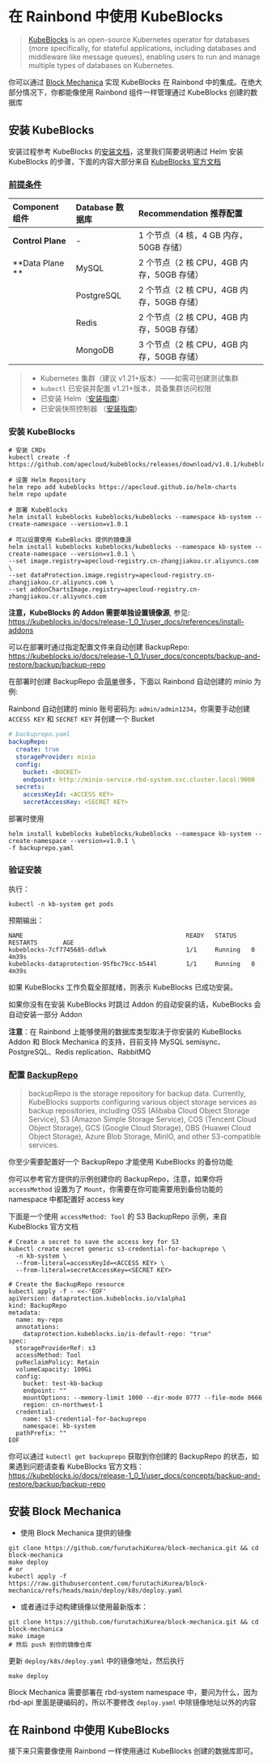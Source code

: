 # 在 Rainbond 中使用 KubeBlocks

> [KubeBlocks](https://github.com/apecloud/kubeblocks) is an open-source Kubernetes operator for databases (more specifically, for stateful applications, including databases and middleware like message queues), enabling users to run and manage multiple types of databases on Kubernetes. 

你可以通过 [Block Mechanica](https://github.com/furutachiKurea/block-mechanica) 实现 KubeBlocks 在 Rainbond 中的集成。在绝大部分情况下，你都能像使用 Rainbond 组件一样管理通过 KubeBlocks 创建的数据库

## 安装 KubeBlocks

安装过程参考 KubeBlocks 的[安装文档](https://kubeblocks.io/docs/release-1_0_1/user_docs/overview/install-kubeblocks)，这里我们简要说明通过 Helm 安装 KubeBlocks 的步骤，下面的内容大部分来自 [KubeBlocks 官方文档](https://kubeblocks.io/docs/release-1_0_1/user_docs/overview/introduction)

### [前提条件](https://kubeblocks.io/docs/release-1_0_1/user_docs/overview/install-kubeblocks#prerequisites)

| Component 组件    | Database 数据库 | Recommendation 推荐配置                   |
| :---------------- | :-------------- | :---------------------------------------- |
| **Control Plane** | -               | 1 个节点（4 核，4 GB 内存，50GB 存储）    |
| **Data Plane **   | MySQL           | 2 个节点（2 核 CPU，4GB 内存，50GB 存储） |
|                   | PostgreSQL      | 2 个节点（2 核 CPU，4GB 内存，50GB 存储） |
|                   | Redis           | 2 个节点（2 核 CPU，4GB 内存，50GB 存储） |
|                   | MongoDB         | 3 个节点（2 核 CPU，4GB 内存，50GB 存储） |

> - Kubernetes 集群（建议 v1.21+版本）——如需可创建测试集群
> - `kubectl` 已安装并配置 v1.21+版本，具备集群访问权限
> - 已安装 Helm（[安装指南](https://helm.sh/docs/intro/install/)）
> - 已安装快照控制器 （[安装指南](https://kubeblocks.io/docs/release-1_0_1/user_docs/references/install-snapshot-controller))

### 安装 KubeBlocks

```shell
# 安装 CRDs
kubectl create -f https://github.com/apecloud/kubeblocks/releases/download/v1.0.1/kubeblocks_crds.yaml

# 设置 Helm Repository
helm repo add kubeblocks https://apecloud.github.io/helm-charts
helm repo update

# 部署 KubeBlocks
helm install kubeblocks kubeblocks/kubeblocks --namespace kb-system --create-namespace --version=v1.0.1

# 可以设置使用 KubeBlocks 提供的镜像源
helm install kubeblocks kubeblocks/kubeblocks --namespace kb-system --create-namespace --version=v1.0.1 \
--set image.registry=apecloud-registry.cn-zhangjiakou.cr.aliyuncs.com \
--set dataProtection.image.registry=apecloud-registry.cn-zhangjiakou.cr.aliyuncs.com \
--set addonChartsImage.registry=apecloud-registry.cn-zhangjiakou.cr.aliyuncs.com
```

**注意，KubeBlocks 的 Addon 需要单独设置镜像源**, 参见: <https://kubeblocks.io/docs/release-1_0_1/user_docs/references/install-addons>

可以在部署时通过指定配置文件来自动创建 BackupRepo: <https://kubeblocks.io/docs/release-1_0_1/user_docs/concepts/backup-and-restore/backup/backup-repo>

在部署时创建 BackupRepo 会[简单](#配置-backuprepo)很多，下面以 Rainbond 自动创建的 minio 为例:

Rainbond 自动创建的 minio 账号密码为: `admin/admin1234`，你需要手动创建 `ACCESS KEY` 和 `SECRET KEY` 并创建一个 Bucket

```yaml
# backuprepo.yaml
backupRepo:
  create: true
  storageProvider: minio
  config:
    bucket: <BUCKET>
    endpoint: http://minio-service.rbd-system.svc.cluster.local:9000
  secrets:
    accessKeyId: <ACCESS KEY>
    secretAccessKey: <SECRET KEY>
```

部署时使用

```shell
helm install kubeblocks kubeblocks/kubeblocks --namespace kb-system --create-namespace --version=v1.0.1 \
-f backuprepo.yaml
```

### 验证安装

执行：

```shell
kubectl -n kb-system get pods
```

预期输出：

```shell
NAME                                             READY   STATUS    RESTARTS       AGE
kubeblocks-7cf7745685-ddlwk                      1/1     Running   0              4m39s
kubeblocks-dataprotection-95fbc79cc-b544l        1/1     Running   0              4m39s
```

如果 KubeBlocks 工作负载全部就绪，则表示 KubeBlocks 已成功安装。

如果你没有在安装 KubeBlocks 时跳过 Addon 的自动安装的话，KubeBlocks 会自动安装一部分 Addon

**注意**：在 Rainbond 上能够使用的数据库类型取决于你安装的 KubeBlocks Addon 和 Block Mechanica 的支持，目前支持 MySQL semisync、PostgreSQL、Redis replication、RabbitMQ

### 配置 [BackupRepo](https://kubeblocks.io/docs/release-1_0_1/user_docs/concepts/backup-and-restore/backup/backup-repo)

> backupRepo is the storage repository for backup data. Currently, KubeBlocks supports configuring various object storage services as backup repositories, including OSS (Alibaba Cloud Object Storage Service), S3 (Amazon Simple Storage Service), COS (Tencent Cloud Object Storage), GCS (Google Cloud Storage), OBS (Huawei Cloud Object Storage), Azure Blob Storage, MinIO, and other S3-compatible services.

你至少需要配置好一个 BackupRepo 才能使用 KubeBlocks 的备份功能

你可以参考官方提供的示例创建你的 BackupRepo，注意，如果你将 `accessMethod` 设置为了 `Mount`，你需要在你可能需要用到备份功能的 namespace 中都配置好 access key

下面是一个使用 `accessMethod: Tool` 的 S3 BackupRepo 示例，来自 KubeBlocks 官方文档

```shell
# Create a secret to save the access key for S3
kubectl create secret generic s3-credential-for-backuprepo \
  -n kb-system \
  --from-literal=accessKeyId=<ACCESS KEY> \
  --from-literal=secretAccessKey=<SECRET KEY>

# Create the BackupRepo resource
kubectl apply -f - <<-'EOF'
apiVersion: dataprotection.kubeblocks.io/v1alpha1
kind: BackupRepo
metadata:
  name: my-repo
  annotations:
    dataprotection.kubeblocks.io/is-default-repo: "true"
spec:
  storageProviderRef: s3
  accessMethod: Tool
  pvReclaimPolicy: Retain
  volumeCapacity: 100Gi
  config:
    bucket: test-kb-backup
    endpoint: ""
    mountOptions: --memory-limit 1000 --dir-mode 0777 --file-mode 0666
    region: cn-northwest-1
  credential:
    name: s3-credential-for-backuprepo
    namespace: kb-system
  pathPrefix: ""
EOF
```

你可以通过 `kubectl get backuprepo` 获取到你创建的 BackupRepo 的状态，如果遇到问题请查看 KubeBlocks 官方文档：<https://kubeblocks.io/docs/release-1_0_1/user_docs/concepts/backup-and-restore/backup/backup-repo>

## 安装 Block Mechanica

- 使用 Block Mechanica 提供的镜像

```shell
git clone https://github.com/furutachiKurea/block-mechanica.git && cd block-mechanica
make deploy
# or
kubectl apply -f https://raw.githubusercontent.com/furutachiKurea/block-mechanica/refs/heads/main/deploy/k8s/deploy.yaml
```

- 或者通过手动构建镜像以使用最新版本：

```shell
git clone https://github.com/furutachiKurea/block-mechanica.git && cd block-mechanica
make image
# 然后 push 到你的镜像仓库
```

更新 `deploy/k8s/deploy.yaml` 中的镜像地址，然后执行

```shell
make deploy
```

Block Mechanica 需要部署在 rbd-system namespace 中，要问为什么，因为 rbd-api 里面是硬编码的，所以不要修改 `deploy.yaml` 中除镜像地址以外的内容

## 在 Rainbond 中使用 KubeBlocks

接下来只需要像使用 Rainbond 一样使用通过 KubeBlocks 创建的数据库即可。